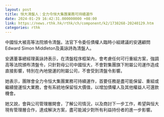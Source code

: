 ```yaml
---
layout: post
title: 恒大清盤人：全力令恒大集團業務可持續運作
date: 2024-01-29 16:42:31.000000000 +08:00
link: https://news.rthk.hk/rthk/ch/component/k2/1738268-20240129.htm
categories: rthk
---
```


中國恒大被高等法院頒令清盤。法官下令委任債權人臨時小組建議的安邁顧問Edward Simon Middleton及黃詠詩為清盤人。

安邁董事總經理黃詠詩表示，在清盤程序框架內，會考慮任何可行重組方案，強調高等法院頒布清盤令，只針對母公司中國恒大，不會對集團旗下附屬公司運作造成直接影響，特別在內地營運的附屬公司，不會受到清盤令影響。

她表示，團隊會全力令恒大集團業務可持續運作，首要任務是盡可能保留、重組或繼續營運恒大業務，會有系統地保留恒大價值，以增加債權人及其他權益人可還款機會。

她又說，會與公司管理層開會，了解公司情況，以及商討下一步工作，希望與恒大現有管理層合作，達成解決方案，盡可能減少對所有利益持份者的進一步影響。
